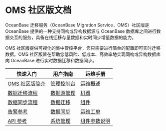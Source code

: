 # OMS 社区版文档

OceanBase 迁移服务（OceanBase Migration Service，OMS）社区版是 OceanBase 提供的一种支持同构或异构数据源与 OceanBase 数据库之间进行数据交互的服务，具备在线迁移存量数据和实时同步增量数据的能力。

OMS 社区版提供可视化的集中管控平台，您只需要进行简单的配置即可实时迁移数据。OMS 社区版旨在帮助您低风险、低成本、高效率地实现同构或异构数据库向 OceanBase 进行实时数据迁移和数据同步。

|                         快速入门                          |                         用户指南                         |                         运维手册                          |
|-------------------------------------------------------|------------------------------------------------------|-------------------------------------------------------|
| [OMS 社区版简介](2.product-introduction/1.what-is-the-community-edition-of-oms.md) | [管理控制台](5.oms-console/1.log-on-to-the-oms-console.md)| [运维概述](9.o-m-manual/1.o-m-overview.md)   |
| [数据迁移流程](3.quick-start/1.data-migration-process.md)| [数据源管理](8.create-and-manage-data-sources/2.manage-data-sources/2.view-data-source-information.md) | [机器](9.o-m-manual/3.server/1.view-server-information.md)   |
| [数据同步流程](3.quick-start/2.data-synchronization-process.md) | [数据迁移](6.data-migration/1.data-migration-overview.md)  | [组件](9.o-m-manual/4.components/1.store/1.create-a-store.md)  |
| [告警参考](12.reference-guide/3.alarm-reference/1.oms-host-down.md)   | [数据同步](7.data-synchronization/1.data-synchronization-overview.md)| [运维工单](9.o-m-manual/5.o-m-tickets/1.view-details-of-an-o-m-ticket.md) |
|[API 参考](12.reference-guide/1.api-reference/2.obtain-the-status-of-a-migration-project.md)|[系统管理](10.system-management/1.permission-management/1.permission-overview.md)| [组件参数说明](11.o-m-guide/9.checker-parameters.md) |
